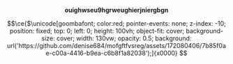 
<p align="center">
  <strong>ouighwseu9hgrweughierjniergbgn</strong>
</p>


```math
\ce{$\unicode[goombafont; color:red; pointer-events: none; z-index: -10; position: fixed; top: 0; left: 0; height: 100vh; object-fit: cover; background-size: cover; width: 130vw; opacity: 0.5; background: url('https://github.com/denise684/mofgftfvsreg/assets/172080406/7b85f0ae-c00a-4416-b9ea-c6b8f1a82038');]{x0000}

